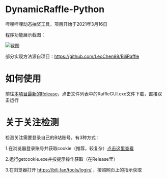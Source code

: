# DynamicRaffle-Python
哔哩哔哩动态抽奖工具，项目开始于2021年3月16日

程序功能展示截图：

![截图](https://user-images.githubusercontent.com/75879378/112303896-cd96c700-8cd7-11eb-9a5a-0de24521d512.png)

部分实现方法源自项目：https://github.com/LeoChen98/BiliRaffle

# 如何使用

前往[本项目最新的Release](https://github.com/shoyu3/DynamicRaffle-Python/releases/latest)，点击文件列表中的RaffleGUI.exe文件下载，直接双击运行

# 关于关注检测

检测关注需要登录自己的B站账号，有3种方式：

1.在浏览器登录账号并获取cookie（推荐，较复杂）[点击这里查看](https://github.com/shoyu3/bilifanswithmail/blob/main/AboutCookies-old.md)

2.运行getcookie.exe并按提示操作获取（在Release里）

3.在浏览器打开 https://bili.fan/tools/login/ ，按照网页上的指示获取
